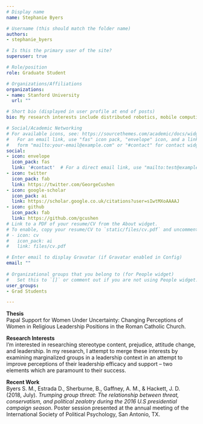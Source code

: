 ```yaml
---
# Display name
name: Stephanie Byers

# Username (this should match the folder name)
authors:
- stephanie_byers

# Is this the primary user of the site?
superuser: true

# Role/position
role: Graduate Student

# Organizations/Affiliations
organizations:
- name: Stanford University
  url: ""

# Short bio (displayed in user profile at end of posts)
bio: My research interests include distributed robotics, mobile computing and programmable matter.

# Social/Academic Networking
# For available icons, see: https://sourcethemes.com/academic/docs/widgets/#icons
#   For an email link, use "fas" icon pack, "envelope" icon, and a link in the
#   form "mailto:your-email@example.com" or "#contact" for contact widget.
social:
- icon: envelope
  icon_pack: fas
  link: '#contact'  # For a direct email link, use "mailto:test@example.org".
- icon: twitter
  icon_pack: fab
  link: https://twitter.com/GeorgeCushen
- icon: google-scholar
  icon_pack: ai
  link: https://scholar.google.co.uk/citations?user=sIwtMXoAAAAJ
- icon: github
  icon_pack: fab
  link: https://github.com/gcushen
# Link to a PDF of your resume/CV from the About widget.
# To enable, copy your resume/CV to `static/files/cv.pdf` and uncomment the lines below.  
# - icon: cv
#   icon_pack: ai
#   link: files/cv.pdf

# Enter email to display Gravatar (if Gravatar enabled in Config)
email: ""
  
# Organizational groups that you belong to (for People widget)
#   Set this to `[]` or comment out if you are not using People widget.  
user_groups:
- Grad Students

---
```


<p><b>Thesis</b><br>
Papal Support for Women Under Uncertainty: Changing Perceptions of Women in Religious Leadership Positions in the Roman Catholic Church.</p>

<p><b>Research Interests</b><br>
I’m interested in researching stereotype content, prejudice, attitude change, and leadership. In my research, I attempt to merge these interests by examining marginalized groups in a leadership context in an attempt to improve perceptions of their leadership efficacy and support – two elements which are paramount to their success.</p>

<p><strong>Recent Work</strong><br>
Byers S. M., Estrada D., Sherburne, B., Gaffney, A. M., & Hackett, J. D. (2018, July). <i>Trumping group threat: The relationship between threat, conservatism, and political zealotry during the 2016 U.S presidential campaign season</i>. Poster session presented at the annual meeting of the International Society of Political Psychology, San Antonio, TX.</p>
